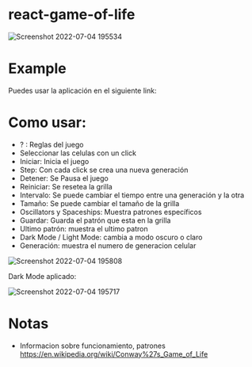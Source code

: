 # react-game-of-life


![Screenshot 2022-07-04 195534](https://user-images.githubusercontent.com/89802245/177223648-e87e22c7-7e33-4d94-90fa-17cd4d1b61e0.png)


# Example
Puedes usar la aplicación en el siguiente link: 


# Como usar:
- ? : Reglas del juego
- Seleccionar las celulas con un click
- Iniciar: Inicia el juego
- Step: Con cada click se crea una nueva generación
- Detener: Se Pausa el juego
- Reiniciar: Se resetea la grilla
- Intervalo: Se puede cambiar el tiempo entre una generación y la otra
- Tamaño: Se puede cambiar el tamaño de la grilla
- Oscillators y Spaceships: Muestra patrones específicos
- Guardar: Guarda el patrón que esta en la grilla
- Ultimo patrón: muestra el ultimo patron
- Dark Mode / Light Mode: cambia a modo oscuro o claro 
- Generación: muestra el numero de generacion celular


![Screenshot 2022-07-04 195808](https://user-images.githubusercontent.com/89802245/177224174-d48e576e-2df9-4465-aac7-084ade6c78ad.png)


Dark Mode aplicado:

![Screenshot 2022-07-04 195717](https://user-images.githubusercontent.com/89802245/177224188-63ef34e8-456f-497b-a316-086b33a2b0fa.png)


# Notas
- Informacion sobre funcionamiento, patrones https://en.wikipedia.org/wiki/Conway%27s_Game_of_Life
